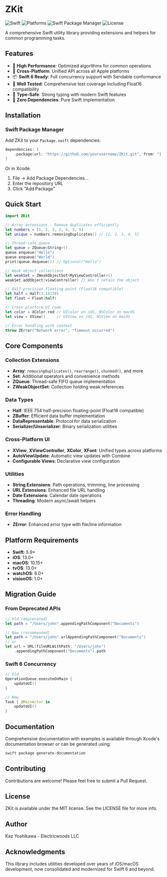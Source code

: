 # ZKit

![Swift](https://img.shields.io/badge/Swift-5.9-orange.svg)
![Platforms](https://img.shields.io/badge/Platforms-iOS%20|%20macOS%20|%20tvOS%20|%20watchOS%20|%20visionOS-blue.svg)
![Swift Package Manager](https://img.shields.io/badge/SPM-Compatible-brightgreen.svg)
![License](https://img.shields.io/badge/License-MIT-green.svg)

A comprehensive Swift utility library providing extensions and helpers for common programming tasks.

## Features

- 🚀 **High Performance**: Optimized algorithms for common operations
- 🔧 **Cross-Platform**: Unified API across all Apple platforms
- 📦 **Swift 6 Ready**: Full concurrency support with Sendable conformance
- 🧪 **Well Tested**: Comprehensive test coverage including Float16 compatibility
- 📖 **Type-Safe**: Strong typing with modern Swift features
- 🎯 **Zero Dependencies**: Pure Swift implementation

## Installation

### Swift Package Manager

Add ZKit to your `Package.swift` dependencies:

```swift
dependencies: [
    .package(url: "https://github.com/yourusername/ZKit.git", from: "1.0.0")
]
```

Or in Xcode:
1. File → Add Package Dependencies...
2. Enter the repository URL
3. Click "Add Package"

## Quick Start

```swift
import ZKit

// Array extensions - Remove duplicates efficiently
let numbers = [1, 2, 3, 2, 4, 3, 5]
let unique = numbers.removingDuplicates() // [1, 2, 3, 4, 5]

// Thread-safe queue
let queue = ZQueue<String>()
queue.enqueue("Hello")
queue.enqueue("World")
print(queue.dequeue()) // Optional("Hello")

// Weak object collections
let weakSet = ZWeakObjectSet<MyViewController>()
weakSet.addObject(viewController) // Won't retain the object

// Half-precision floating point (Float16 compatible)
let half = Half(3.14159)
let float = Float(half)

// Cross-platform UI code
let color = XColor.red // UIColor on iOS, NSColor on macOS
let view = XView()     // UIView on iOS, NSView on macOS

// Error handling with context
throw ZError("Network error", "Timeout occurred")
```

## Core Components

### Collection Extensions

- **Array**: `removingDuplicates()`, `rearrange()`, `chunked()`, and more
- **Set**: Additional operators and convenience methods
- **ZQueue**: Thread-safe FIFO queue implementation
- **ZWeakObjectSet**: Collection holding weak references

### Data Types

- **Half**: IEEE 754 half-precision floating-point (Float16 compatible)
- **ZBuffer**: Efficient data buffer implementation
- **DataRepresentable**: Protocol for data serialization
- **Serializer/Unserializer**: Binary serialization utilities

### Cross-Platform UI

- **XView**, **XViewController**, **XColor**, **XFont**: Unified types across platforms
- **AutoViewUpdate**: Automatic view updates with Combine
- **Configurable Views**: Declarative view configuration

### Utilities

- **String Extensions**: Path operations, trimming, line processing
- **URL Extensions**: Enhanced file URL handling
- **Date Extensions**: Calendar date operations
- **Threading**: Modern async/await helpers

### Error Handling

- **ZError**: Enhanced error type with file/line information

## Platform Requirements

- **Swift**: 5.9+
- **iOS**: 13.0+
- **macOS**: 10.15+
- **tvOS**: 13.0+
- **watchOS**: 6.0+
- **visionOS**: 1.0+

## Migration Guide

### From Deprecated APIs

```swift
// Old (deprecated)
let path = "/Users/john".appendingPathComponent("Documents")

// New (recommended)
let path = "/Users/john".urlAppendingPathComponent("Documents")
// or
let url = URL(fileURLWithPath: "/Users/john")
    .appendingPathComponent("Documents").path
```

### Swift 6 Concurrency

```swift
// Old
OperationQueue.executeOnMain {
    updateUI()
}

// New
Task { @MainActor in
    updateUI()
}
```

## Documentation

Comprehensive documentation with examples is available through Xcode's documentation browser or can be generated using:

```bash
swift package generate-documentation
```

## Contributing

Contributions are welcome! Please feel free to submit a Pull Request.

## License

ZKit is available under the MIT license. See the LICENSE file for more info.

## Author

Kaz Yoshikawa - Electricwoods LLC

## Acknowledgments

This library includes utilities developed over years of iOS/macOS development, now consolidated and modernized for Swift 6 and beyond.
